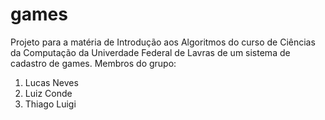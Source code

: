 # games
Projeto para a matéria de Introdução aos Algoritmos do curso de Ciências da Computação da Univerdade Federal de Lavras de um sistema de cadastro de games.
Membros do grupo:
1) Lucas Neves
2) Luiz Conde
3) Thiago Luigi

